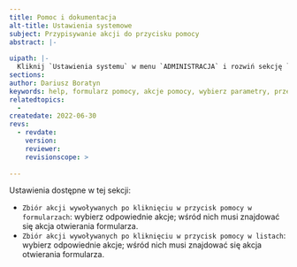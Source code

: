 ```yaml
---
title: Pomoc i dokumentacja
alt-title: Ustawienia systemowe
subject: Przypisywanie akcji do przycisku pomocy
abstract: |-
  
uipath: |-
  Kliknij `Ustawienia systemu` w menu `ADMINISTRACJA` i rozwiń sekcję `Pomoc i dokumentacja`.
sections:
author: Dariusz Boratyn
keywords: help, formularz pomocy, akcje pomocy, wybierz parametry, przekazywanie
relatedtopics:
  - 
createdate: 2022-06-30
revs:
  - revdate: 
    version: 
    reviewer: 
    revisionscope: > 
      
---
```


Ustawienia dostępne w tej sekcji:

- `Zbiór akcji wywoływanych po kliknięciu w przycisk pomocy w formularzach`: wybierz odpowiednie akcje; wśród nich musi znajdować się akcja otwierania formularza.
- `Zbiór akcji wywoływanych po kliknięciu w przycisk pomocy w listach`:  wybierz odpowiednie akcje; wśród nich musi znajdować się akcja otwierania formularza.
